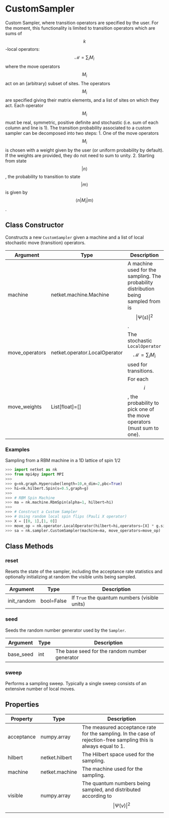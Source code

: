 # CustomSampler
Custom Sampler, where transition operators are specified by the user. For the moment, this functionality is limited to transition operators which are sums of $$k$$-local operators: $$ \mathcal{M}= \sum_i M_i $$ where the move operators $$ M_i $$ act on an (arbitrary) subset of sites. The operators $$ M_i $$ are specified giving their matrix elements, and a list of sites on which they act. Each operator $$ M_i $$ must be real, symmetric, positive definite and stochastic (i.e. sum of each column and line is 1). The transition probability associated to a custom sampler can be decomposed into two steps: 1. One of the move operators $$ M_i $$ is chosen with a weight given by the user (or uniform probability by default). If the weights are provided, they do not need to sum to unity. 2. Starting from state $$ |n \rangle $$, the probability to transition to state $$ |m\rangle $$ is given by $$ \langle n| M_i | m \rangle $$.

## Class Constructor
Constructs a new ``CustomSampler`` given a machine and a list of local
stochastic move (transition) operators.

|   Argument   |            Type             |                                            Description                                             |
|--------------|-----------------------------|----------------------------------------------------------------------------------------------------|
|machine       |netket.machine.Machine       |A machine used for the sampling. The probability distribution being sampled from is $$\|\Psi(s)\|^2$$.|
|move_operators|netket.operator.LocalOperator|The stochastic `LocalOperator` $$\mathcal{M}= \sum_i M_i$$ used for transitions.                    |
|move_weights  |List[float]=[]               |For each $$ i $$, the probability to pick one of the move operators (must sum to one).              |


### Examples
Sampling from a RBM machine in a 1D lattice of spin 1/2

```python
>>> import netket as nk
>>> from mpi4py import MPI
>>>
>>> g=nk.graph.Hypercube(length=10,n_dim=2,pbc=True)
>>> hi=nk.hilbert.Spin(s=0.5,graph=g)
>>>
>>> # RBM Spin Machine
>>> ma = nk.machine.RbmSpin(alpha=1, hilbert=hi)
>>>
>>> # Construct a Custom Sampler
>>> # Using random local spin flips (Pauli X operator)
>>> X = [[0, 1],[1, 0]]
>>> move_op = nk.operator.LocalOperator(hilbert=hi,operators=[X] * g.size,acting_on=[[i] for i in range(g.size)])
>>> sa = nk.sampler.CustomSampler(machine=ma, move_operators=move_op)

```



## Class Methods 
### reset
Resets the state of the sampler, including the acceptance rate statistics
and optionally initializing at random the visible units being sampled.

| Argument  |   Type   |                  Description                  |
|-----------|----------|-----------------------------------------------|
|init_random|bool=False|If ``True`` the quantum numbers (visible units)|


### seed
Seeds the random number generator used by the ``Sampler``.

|Argument |Type|                 Description                 |
|---------|----|---------------------------------------------|
|base_seed|int |The base seed for the random number generator|


### sweep
Performs a sampling sweep. Typically a single sweep
consists of an extensive number of local moves.



## Properties

| Property |               Type               |                                                        Description                                                        |
|----------|----------------------------------|---------------------------------------------------------------------------------------------------------------------------|
|acceptance|         numpy.array              | The measured acceptance rate for the sampling.         In the case of rejection-free sampling this is always equal to 1.  |
|hilbert   |         netket.hilbert           | The Hilbert space used for the sampling.                                                                                  |
|machine   |         netket.machine           | The machine used for the sampling.                                                                                        |
|visible   |                       numpy.array| The quantum numbers being sampled,                        and distributed according to $$\|\Psi(v)\|^2$$                    |

